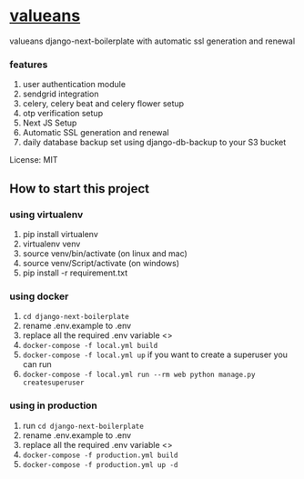 # [valueans](valueans.com)


valueans django-next-boilerplate with automatic ssl generation and renewal

### features
1. user authentication module
2. sendgrid integration
3. celery, celery beat and celery flower setup
4. otp verification setup
5. Next JS Setup
6. Automatic SSL generation and renewal
7. daily database backup set using django-db-backup to your S3 bucket


License: MIT

## How to start this project

### using virtualenv
1. pip install virtualenv
2. virtualenv venv
3. source venv/bin/activate (on linux and mac)
4. source venv/Script/activate (on windows)
5. pip install -r requirement.txt

### using docker
1. ```cd django-next-boilerplate```
2. rename .env.example to .env
3. replace all the required .env variable <>
4. ```docker-compose -f local.yml build```
5. ```docker-compose -f local.yml up```
if you want to create a superuser you can run 
6. ```docker-compose -f local.yml run --rm web python manage.py createsuperuser```

### using in production
1. run ```cd django-next-boilerplate```
2. rename .env.example to .env
3. replace all the required .env variable <>
3. ```docker-compose -f production.yml build```
4. ```docker-compose -f production.yml up -d```

